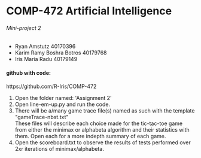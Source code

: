 <h1>COMP-472 Artificial Intelligence</h1>
<h6>Mini-project 2</h6>
<ul>
<li>Ryan Amstutz 40170396</li>
<li>Karim Ramy Boshra Botros 40179768</li>
<li>Iris Maria Radu 40179149</li>
</ul>
<h4>github with code:</h4><href>https://github.com/R-Iris/COMP-472<href>
<ol>
<li>Open the folder named: 'Assignment 2'</li>
<li>Open line-em-up.py and run the code.</li>
<li>There will be a/many game trace file(s) named as such with the template "gameTrace-nbst.txt"</li>
	These files will describe each choice made for the tic-tac-toe game from either the minimax or alphabeta algorithm and their statistics with them. Open each for a more indepth summary of each game.</li>
<li>Open the scoreboard.txt to observe the results of tests performed over 2xr iterations of minimax/alphabeta.</ol>
